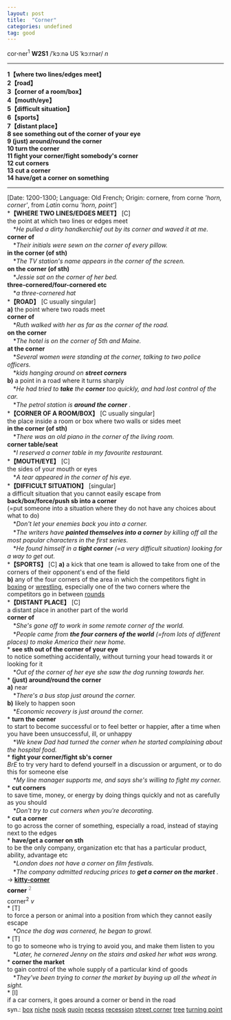 ```yaml
---
layout: post
title:  "Corner"
categories: undefined
tag: good
---
```

<DIV style="MARGIN: 0px 0px 5px">cor<B>·</B>ner<SUP>1</SUP> <B>W2S1</B> /ˈkɔːnə US ˈkɔːrnər/ <I>n</I>
<HR>
<B>1【where two lines/edges meet】</B><BR><B>2【road】</B><BR><B>3【corner of a room/box】</B><BR><B>4【mouth/eye】</B><BR><B>5【difficult situation】</B><BR><B>6【sports】</B><BR><B>7【distant place】</B><BR><B>8 see something out of the corner of your eye</B><BR><B>9 (just) around/round the corner</B><BR><B>10 turn the corner</B><BR><B>11 fight your corner/fight somebody's corner</B><BR><B>12 cut corners</B><BR><B>13 cut a corner</B><BR><B>14 have/get a corner on something</B>
<HR>
[Date: 1200-1300; Language: Old French; Origin: cornere, from corne <I>'horn, corner'</I>, from <I>Latin</I> cornu <I>'horn, point'</I>]<BR>*<B>【WHERE TWO LINES/EDGES MEET】</B> [C] <BR>the point at which two lines or edges meet<BR>　*<I>He pulled a dirty handkerchief out by its corner and waved it at me.</I><BR><B>corner of</B><BR>　*<I>Their initials were sewn on the corner of every pillow.</I><BR><B>in the corner (of sth)</B><BR>　*<I>The TV station's name appears in the corner of the screen.</I><BR><B>on the corner (of sth)</B><BR>　*<I>Jessie sat on the corner of her bed.</I><BR><B>three-cornered/four-cornered etc</B><BR>　*<I>a three-cornered hat</I><BR>*<B>【ROAD】</B> [C usually singular]<BR><B>a)</B> the point where two roads meet<BR><B>corner of</B><BR>　*<I>Ruth walked with her as far as the corner of the road.</I><BR><B>on the corner</B><BR>　*<I>The hotel is on the corner of 5th and Maine.</I><BR><B>at the corner</B><BR>　*<I>Several women were standing at the corner, talking to two police officers.</I><BR>　*<I>kids hanging around on <B>street corners</B> </I><BR><B>b)</B> a point in a road where it turns sharply<BR>　*<I>He had tried to <B>take</B> the <B>corner</B> too quickly, and had lost control of the car.</I><BR>　*<I>The petrol station is <B>around the corner</B> .</I><BR>*<B>【CORNER OF A ROOM/BOX】</B> [C usually singular]<BR>the place inside a room or box where two walls or sides meet<BR><B>in the corner (of sth)</B><BR>　*<I>There was an old piano in the corner of the living room.</I><BR><B>corner table/seat</B><BR>　*<I>I reserved a corner table in my favourite restaurant.</I><BR>*<B>【MOUTH/EYE】</B> [C] <BR>the sides of your mouth or eyes<BR>　*<I>A tear appeared in the corner of his eye.</I><BR>*<B>【DIFFICULT SITUATION】</B> [singular]<BR>a difficult situation that you cannot easily escape from<BR><B>back/box/force/push sb into a corner</B><BR>(=put someone into a situation where they do not have any choices about what to do)<BR>　*<I>Don't let your enemies back you into a corner.</I><BR>　*<I>The writers have <B>painted themselves into a corner</B> by killing off all the most popular characters in the first series.</I><BR>　*<I>He found himself in a <B>tight corner</B> (=a very difficult situation) looking for a way to get out.</I><BR>*<B>【SPORTS】</B> [C] <B>a)</B> a kick that one team is allowed to take from one of the corners of their opponent's end of the field<BR><B>b)</B> any of the four corners of the area in which the competitors fight in <A href="{{ site.baseurl }}/boxing"><U>boxing</U></A> or <A href="{{ site.baseurl }}/wrestling"><U>wrestling</U></A>, especially one of the two corners where the competitors go in between <A href="{{ site.baseurl }}/round"><U>rounds</U></A><BR>*<B>【DISTANT PLACE】</B> [C] <BR>a distant place in another part of the world<BR><B>corner of</B><BR>　*<I>She's gone off to work in some remote corner of the world.</I><BR>　*<I>People came from <B>the four corners of the world</B> (=from lots of different places) to make America their new home.</I><BR>* <B>see sth out of the corner of your eye</B><BR>to notice something accidentally, without turning your head towards it or looking for it<BR>　*<I>Out of the corner of her eye she saw the dog running towards her.</I><BR>* <B>(just) around/round the corner</B><BR><B>a)</B> near<BR>　*<I>There's a bus stop just around the corner.</I><BR><B>b)</B> likely to happen soon<BR>　*<I>Economic recovery is just around the corner.</I><BR>* <B>turn the corner</B><BR>to start to become successful or to feel better or happier, after a time when you have been unsuccessful, ill, or unhappy<BR>　*<I>We knew Dad had turned the corner when he started complaining about the hospital food.</I><BR>* <B>fight your corner/fight sb's corner</B><BR><I>BrE</I> to try very hard to defend yourself in a discussion or argument, or to do this for someone else<BR>　*<I>My line manager supports me, and says she's willing to fight my corner.</I><BR>* <B>cut corners</B><BR>to save time, money, or energy by doing things quickly and not as carefully as you should<BR>　*<I>Don't try to cut corners when you're decorating.</I><BR>* <B>cut a corner</B><BR>to go across the corner of something, especially a road, instead of staying next to the edges<BR>* <B>have/get a corner on sth</B><BR>to be the only company, organization etc that has a particular product, ability, advantage etc<BR>　*<I>London does not have a corner on film festivals.</I><BR>　*<I>The company admitted reducing prices to <B>get a corner on the market</B> .</I><BR>→<B> <A href="{{ site.baseurl }}/kitty-corner"><U>kitty-corner</U></A></B></DIV>
<DIV style="COLOR: #808080; MARGIN: 0px 0px 5px; LINE-HEIGHT: normal"><SPAN style="FONT-SIZE: 10.5pt; COLOR: #000000; LINE-HEIGHT: normal"><B>corner</B></SPAN> <SUP style="FONT-SIZE: 83%; LINE-HEIGHT: normal">2</SUP> </DIV>
<DIV style="MARGIN: 0px 0px 5px">corner<SUP>2</SUP> <I>v</I> <BR>* [T] <BR>to force a person or animal into a position from which they cannot easily escape<BR>　*<I>Once the dog was cornered, he began to growl.</I><BR>* [T] <BR>to go to someone who is trying to avoid you, and make them listen to you<BR>　*<I>Later, he cornered Jenny on the stairs and asked her what was wrong.</I><BR>* <B>corner the market</B><BR>to gain control of the whole supply of a particular kind of goods<BR>　*<I>They've been trying to corner the market by buying up all the wheat in sight.</I><BR>* [I] <BR>if a car corners, it goes around a corner or bend in the road</DIV>
<DIV style="MARGIN: 0px 0px 5px">
<DIV style="MARGIN: 4px 0px">syn.: <A href="{{ site.baseurl }}/box"><U>box</U></A> <A href="{{ site.baseurl }}/niche"><U>niche</U></A> <A href="{{ site.baseurl }}/nook"><U>nook</U></A> <A href="{{ site.baseurl }}/quoin"><U>quoin</U></A> <A href="{{ site.baseurl }}/recess"><U>recess</U></A> <A href="{{ site.baseurl }}/recession"><U>recession</U></A> <A href="{{ site.baseurl }}/street%20corner"><U>street corner</U></A> <A href="{{ site.baseurl }}/tree"><U>tree</U></A> <A href="{{ site.baseurl }}/turning%20point"><U>turning point</U></A></DIV></DIV>
